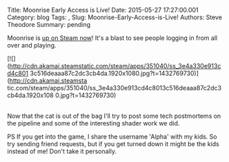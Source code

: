 Title: Moonrise Early Access is Live!
Date: 2015-05-27 17:27:00.001
Category: blog
Tags: , 
Slug: Moonrise-Early-Access-is-Live!
Authors: Steve Theodore
Summary: pending

Moonrise is [up on Steam now](http://store.steampowered.com/app/351040/)! It's
a blast to see people logging in from all over and playing.  
  

[![](http://cdn.akamai.steamstatic.com/steam/apps/351040/ss_3e4a330e913cd4c801
3c516deaaa87c2dc3cb4da.1920x1080.jpg?t=1432769730)](http://cdn.akamai.steamsta
tic.com/steam/apps/351040/ss_3e4a330e913cd4c8013c516deaaa87c2dc3cb4da.1920x108
0.jpg?t=1432769730)

  

[](https://www.blogger.com/)  
Now that the cat is out of the bag I'll try to post some tech postmortems on
the pipeline and some of the interesting shader work we did.  
  
PS If you get into the game, I share the username 'Alpha' with my kids.  So
try sending friend requests, but if you get turned down it might be the kids
instead of me! Don't take it personally.


